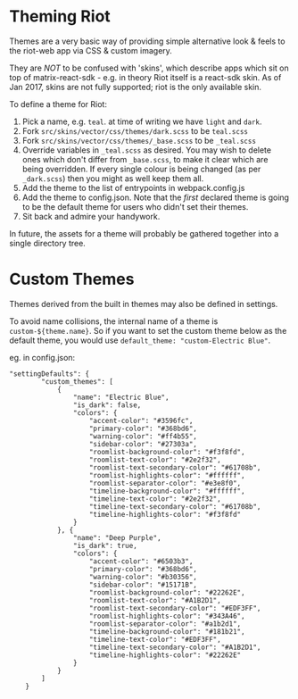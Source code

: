 Theming Riot
============

Themes are a very basic way of providing simple alternative look & feels to the
riot-web app via CSS & custom imagery.

They are *NOT* to be confused with 'skins', which describe apps which sit on top
of matrix-react-sdk - e.g. in theory Riot itself is a react-sdk skin.
As of Jan 2017, skins are not fully supported; riot is the only available skin.

To define a theme for Riot:

 1. Pick a name, e.g. `teal`. at time of writing we have `light` and `dark`.
 2. Fork `src/skins/vector/css/themes/dark.scss` to be `teal.scss`
 3. Fork `src/skins/vector/css/themes/_base.scss` to be `_teal.scss`
 4. Override variables in `_teal.scss` as desired. You may wish to delete ones
    which don't differ from `_base.scss`, to make it clear which are being
    overridden. If every single colour is being changed (as per `_dark.scss`)
    then you might as well keep them all.
 5. Add the theme to the list of entrypoints in webpack.config.js
 6. Add the theme to config.json. Note that the *first* declared theme is going to be the default theme for users who didn't set their themes. 
 7. Sit back and admire your handywork.

In future, the assets for a theme will probably be gathered together into a
single directory tree.

Custom Themes
=============

Themes derived from the built in themes may also be defined in settings.

To avoid name collisions, the internal name of a theme is
`custom-${theme.name}`. So if you want to set the custom theme below as the
default theme, you would use `default_theme: "custom-Electric Blue"`.

eg. in config.json:

```
"settingDefaults": {
        "custom_themes": [
            {
                "name": "Electric Blue",
                "is_dark": false,
                "colors": {
                    "accent-color": "#3596fc",
                    "primary-color": "#368bd6",
                    "warning-color": "#ff4b55",
                    "sidebar-color": "#27303a",
                    "roomlist-background-color": "#f3f8fd",
                    "roomlist-text-color": "#2e2f32",
                    "roomlist-text-secondary-color": "#61708b",
                    "roomlist-highlights-color": "#ffffff",
                    "roomlist-separator-color": "#e3e8f0",
                    "timeline-background-color": "#ffffff",
                    "timeline-text-color": "#2e2f32",
                    "timeline-text-secondary-color": "#61708b",
                    "timeline-highlights-color": "#f3f8fd"
                }
            }, {
                "name": "Deep Purple",
                "is_dark": true,
                "colors": {
                    "accent-color": "#6503b3",
                    "primary-color": "#368bd6",
                    "warning-color": "#b30356",
                    "sidebar-color": "#15171B",
                    "roomlist-background-color": "#22262E",
                    "roomlist-text-color": "#A1B2D1",
                    "roomlist-text-secondary-color": "#EDF3FF",
                    "roomlist-highlights-color": "#343A46",
                    "roomlist-separator-color": "#a1b2d1",
                    "timeline-background-color": "#181b21",
                    "timeline-text-color": "#EDF3FF",
                    "timeline-text-secondary-color": "#A1B2D1",
                    "timeline-highlights-color": "#22262E"
                }
            }
        ]
    }
```
